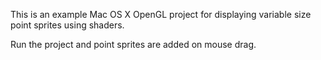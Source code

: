 This is an example Mac OS X OpenGL project for displaying variable size point sprites using shaders.

Run the project and point sprites are added on mouse drag.
